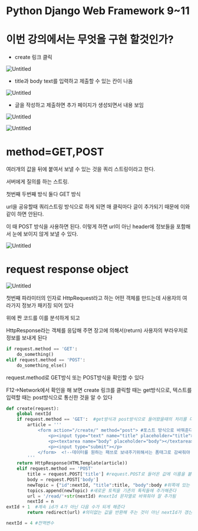 # Python Django Web Framework 9~11

# 이번 강의에서는 무엇을 구현 할것인가?

- create 링크 클릭

![Untitled](Python%20Django%20Web%20Framework%209~11%208b3e0b4f576c44c993e278fe9026b575/Untitled.png)

- title과 body text를 입력하고 제출할 수 있는 칸이 나옴

![Untitled](Python%20Django%20Web%20Framework%209~11%208b3e0b4f576c44c993e278fe9026b575/Untitled%201.png)

- 글을 작성하고 제출하면 추가 페이지가 생성되면서 내용 보임

![Untitled](Python%20Django%20Web%20Framework%209~11%208b3e0b4f576c44c993e278fe9026b575/Untitled%202.png)

![Untitled](Python%20Django%20Web%20Framework%209~11%208b3e0b4f576c44c993e278fe9026b575/Untitled%203.png)

# method=GET,POST

여러개의 값을 뒤에 붙여서 보낼 수 있는 것을 쿼리 스트링이라고 한다. 

서버에게 질의를 하는 스트링.

첫번째 두번째 방식 둘다 GET 방식

url을 공유할때 쿼리스트링 방식으로 하게 되면 매 클릭마다 글이 추가되기 때문에 이와같이 하면 안된다.

이 때 POST 방식을 사용하면 된다. 이렇게 하면 url이 아닌 header에 정보들을 포함해서 눈에 보이지 않게 보낼 수 있다.

![Untitled](Python%20Django%20Web%20Framework%209~11%208b3e0b4f576c44c993e278fe9026b575/Untitled%204.png)

# request response object

![Untitled](Python%20Django%20Web%20Framework%209~11%208b3e0b4f576c44c993e278fe9026b575/Untitled%205.png)

첫번째 파라미터의 인자로 HttpRequest라고 하는 어떤 객체를 만드는데 사용자의 여라가지 정보가 패키징 되어 있다

위에 짠 코드를 이를 분석하게 되고

HttpResponse라는 객체를 응답해 주면 장고에 의해서(return) 사용자의 부라우저로 정보를 보내게 된다

```python
if request.method == 'GET':
    do_something()
elif request.method == 'POST':
    do_something_else()
```

request.method로 GET방식 또는 POST방식을 확인할 수 있다

F12→Network에서 확인을 해 보면 create 링크를 클릭할 때는 get방식으로, 텍스트를 입력할 때는 post방식으로 통신한 것을 알 수 있다

```python
def create(request):
	global nextId
	if request.method == 'GET':  #get방식과 post방식으로 들어왔을때의 처리를 다르게 해준다
		article = '''
			<form action="/create/" method="post"> #포스트 방식으로 바꿔준다
				<p><input type="text" name="title" placeholder="title"></p> <!--글을 입력할 수 있는 칸을 만들고 title로 이름, placeholder로 보이는 글자를 생성-->
				<p><textarea name="body" placeholder="body"></textarea></p> <!--text area로 여러 줄의 text를 입력-->
				<p><input type="submit"></p>
			</form>  <!--데이터를 원하는 패쓰로 보내주기위해서는 폼태그로 감싸줘야 한다-->
		'''
    return HttpResponse(HTMLTemplate(article))
	elif request.method == 'POST'
		title = request.POST['title'] #request.POST로 들어온 값에 이름을 붙여준다
		body = request.POST['body']
		newTopic = {"id":nextId, "title":title, "body":body #위쪽에 있는 토픽에다 추가해 줘야 한다 nextId
		topics.append(newTopic) #새로운 토픽을 기존의 톡픽들에 추가해준다
		url = '/read/'+str(nextId) #nextId 문자열로 바꿔줘야 잘 추가됨
		nextId = n
extId + 1  #계속 id가 4가 아닌 다음 수가 되게 해준다
		return redirect(url) #의미없는 값을 반환해 주는 것이 아닌 nextId가 갱신되기 이전의 url로 이동해 준다
```

```python
nextId = 4 #전역변수
```